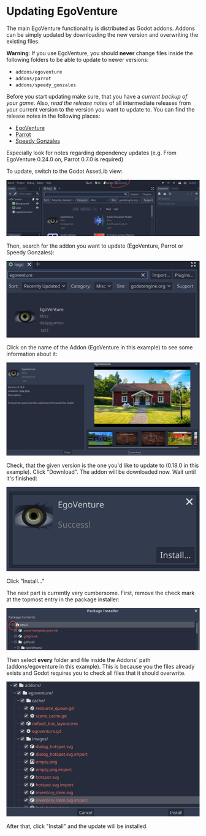 # Updating EgoVenture

The main EgoVenture functionality is distributed as Godot addons. Addons can be simply updated by downloading the new version and overwriting the existing files.

**Warning**: If you use EgoVenture, you should **never** change files inside the following folders to be able to update to newer versions:

* `addons/egoventure`
* `addons/parrot`
* `addons/speedy_gonzales`

Before you start updating make sure, that you have a *current backup of your game*. Also, *read the release notes* of all intermediate releases from your current version to the version you want to update to. You can find the release notes in the following places:

- [EgoVenture](https://github.com/deep-entertainment/egoventure/releases)
- [Parrot](https://github.com/deep-entertainment/parrot/releases)
- [Speedy Gonzales](https://github.com/deep-entertainment/speedy_gonzales/releases)

Especially look for notes regarding dependency updates (e.g. From EgoVenture 0.24.0 on, Parrot 0.7.0 is required)

To update, switch to the Godot AssetLib view:

![Opening the asset lib](images/update_assetlib.png)

Then, search for the addon you want to update (EgoVenture, Parrot or Speedy Gonzales):

![image-20210613143110407](images/update_searching.png)

Click on the name of the Addon (EgoVenture in this example) to see some information about it:

![The addon informations](images/update_infos.png)

Check, that the given version is the one you'd like to update to (0.18.0 in this example). Click "Download". The addon will be downloaded now. Wait until it's finished:

![The addon is downloaded](images/update_download.png)

Click "Install..." 

The next part is currently very cumbersome. First, remove the check mark at the topmost entry in the package installer:

![Unckeck the checkmark at res://](images/update_installer1.png)

Then select **every** folder and file inside the Addons' path (addons/egoventure in this example). This is because you the files already exists and Godot requires you to check all files that it should overwrite.

![Checking every addon checkmark](images/update_installer2.png)

After that, click "Install" and the update will be installed.
